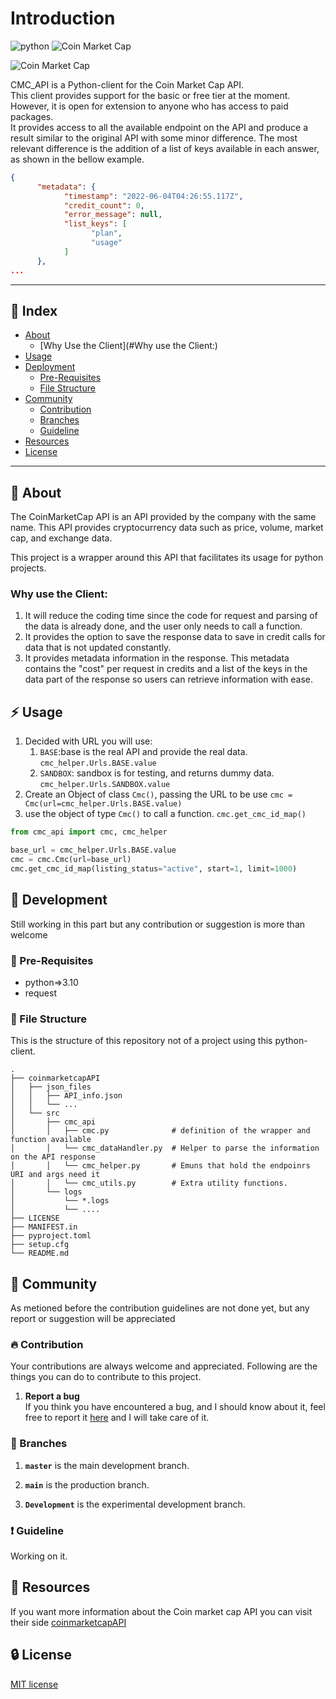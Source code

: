 # Introduction

[//]: # (![bumpver]&#40;https://img.shields.io/badge/unitest-code?style=for-the-badge&logo=python&logoColor=gray&color=ffffff&#41; )
![python](https://img.shields.io/badge/Python-3.10-blue?style=for-the-badge&logo=python&logoColor=blue&color=ffffff&labelColor=purple)
![Coin Market Cap](https://img.shields.io/badge/coinmarketcap-Code?style=for-the-badge&logo=coinmarketcap&logoColor=gray&color=ffffff)

[//]: # (![Coin Market Cap]&#40;https://img.shields.io/badge/CMC_API-{{version}}-purple?style=for-the-badge&logoColor=gray&color=ffffff&labelColor=purple&#41;)
![Coin Market Cap][1]

[1]:https://img.shields.io/badge/CMC_API-0.0.1-purple?style=for-the-badge&logoColor=gray&color=ffffff&labelColor=purple

CMC_API is a Python-client for the Coin Market Cap API.   
This client provides support for the basic or free tier at the moment.
However, it is open for extension to anyone who has access to paid packages.  
It provides access to all the available endpoint on the API and produce a result similar to the original API with some 
minor difference. 
The most relevant difference is the addition of a list of keys available in each answer, as shown in the bellow example.

```json
{
      "metadata": {
            "timestamp": "2022-06-04T04:26:55.117Z",
            "credit_count": 0,
            "error_message": null,
            "list_keys": [
                  "plan",
                  "usage"
            ]
      },
...
```


[//]: # (- Add your project logo.)

[//]: # (- Write a short introduction to the project.)

[//]: # (- If you are using badges, add them here.)

----------------------------------------
## :ledger: Index

- [About](#beginner-about)
  - [Why Use the Client](#Why use the Client:)
- [Usage](#zap-usage)
- [Deployment](#rocket-deployment)  
  - [Pre-Requisites](#Pre-Requisites)
  - [File Structure](#File-Structure)
- [Community](#cherry_blossom-community)
  - [Contribution](#fire-contribution)
  - [Branches](#cactus-branches)
  - [Guideline](#exclamation-guideline)  
- [Resources](#page_facing_up-resources)
- [License](#lock-license)
----------------------------------------
##  :beginner: About
The CoinMarketCap API is an API provided by the company with the same name. This API provides cryptocurrency data such as price, volume, market cap, and exchange data.

This project is a wrapper around this API that facilitates its usage for python projects.

### Why use the Client:

1. It will reduce the coding time since the code for request and parsing of the data is already done, and the user only needs to call a function. 
2. It provides the option to save the response data to save in credit calls for data that is not updated constantly.
3. It provides metadata information in the response. This metadata contains the "cost" per request in credits and a list of the keys in the data part of the response so users can retrieve information with ease.

## :zap: Usage
1. Decided with URL you will use:
   1. `BASE`:base is the real API and provide the real 
   data. `cmc_helper.Urls.BASE.value`
   2. `SANDBOX`: sandbox is for testing, and returns dummy data. `cmc_helper.Urls.SANDBOX.value`
2. Create an Object of class `Cmc()`, passing the URL to be use `cmc = Cmc(url=cmc_helper.Urls.BASE.value)`
3. use the object of type `Cmc()` to call a function. `cmc.get_cmc_id_map()`

```python
from cmc_api import cmc, cmc_helper

base_url = cmc_helper.Urls.BASE.value
cmc = cmc.Cmc(url=base_url)
cmc.get_cmc_id_map(listing_status="active", start=1, limit=1000)
```

##  :wrench: Development
Still working in this part but any contribution or suggestion is more than welcome

### :notebook: Pre-Requisites
- python=>3.10
- request

[//]: # (###  :nut_and_bolt: Development Environment)

[//]: # (Write about setting up the working environment for your project.)

[//]: # (- How to download the project...)

[//]: # (- How to install dependencies...)


###  :file_folder: File Structure
This is the structure of this repository not of a project using this python-client.

```
.
├── coinmarketcapAPI
│   ├── json_files
│   │   ├── API_info.json
│   │   └── ...
│   └── src
│       ├── cmc_api
│       │   ├── cmc.py              # definition of the wrapper and function available
│       │   └── cmc_dataHandler.py  # Helper to parse the information on the API response
│       │   └── cmc_helper.py       # Emuns that hold the endpoinrs URI and args need it
│       │   └── cmc_utils.py        # Extra utility functions.
│       └── logs
│           └── *.logs
│           └── ....
├── LICENSE
├── MANIFEST.in
├── pyproject.toml
├── setup.cfg
└── README.md
```

[//]: # ()
[//]: # (| No | File Name | Details )

[//]: # (|----|------------|-------|)

[//]: # (| 1  | index | Entry point)



## :cherry_blossom: Community

As metioned before the contribution guidelines are not done yet, but any report or suggestion will be appreciated 

 ###  :fire: Contribution

 Your contributions are always welcome and appreciated. Following are the things you can do to contribute to this project.

 1. **Report a bug** <br>
 If you think you have encountered a bug, and I should know about it, feel free to report it 
[here](https://github.com/CubeVic/coinmarketcapAPI/issues) and I will take care of it.


 ### :cactus: Branches

1. **`master`** is the main development branch.

2. **`main`** is the production branch.
3. **`Development`** is the experimental development branch.


### :exclamation: Guideline
Working on it.

[//]: # (## :question: FAQ)

[//]: # (You can optionally add a FAQ section about the project.)

##  :page_facing_up: Resources
If you want more information about the Coin market cap API you can visit their side [coinmarketcapAPI](https://coinmarketcap.com/api/documentation/v1/)

[//]: # (##  :camera: Gallery)

[//]: # (Pictures of your project.)

[//]: # (## :star2: Credit/Acknowledgment)

[//]: # (Credit the authors here.)

##  :lock: License
[MIT license]()